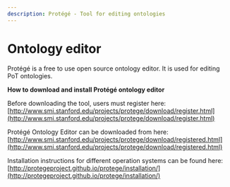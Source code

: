 ```yaml
---
description: Protégé - Tool for editing ontologies
---
```


# Ontology editor

Protégé is a free to use open source ontology editor. It is used for editing PoT ontologies.

**How to download and install Protégé ontology editor**

Before downloading the tool, users must register here: [http://www.smi.stanford.edu/projects/protege/download/register.html](http://www.smi.stanford.edu/projects/protege/download/register.html)

Protégé Ontology Editor can be downloaded from here: [http://www.smi.stanford.edu/projects/protege/download/registered.html](http://www.smi.stanford.edu/projects/protege/download/registered.html)

Installation instructions for different operation systems can be found here: [http://protegeproject.github.io/protege/installation/](http://protegeproject.github.io/protege/installation/)

